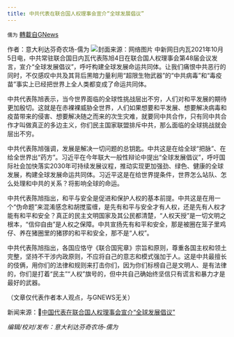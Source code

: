 ```yaml
---
title: 中共代表在联合国人权理事会宣介“全球发展倡议”
---
```

`儒为` [轉載自GNews](https://gnews.org/zh-hans/1574647/)

作者：意大利达芬奇农场-儒为
![](https://assets.gnews.org/wp-content/uploads/2021/10/76届联合国大会.jpeg)封面来源：网络图片
中新网日内瓦2021年10月5日电，中共常驻联合国日内瓦代表陈旭4日在联合国人权理事会第48届会议发言，宣介“全球发展倡议”，呼吁构建全球发展命运共同体。让我们痛恨中共恶行的同时，不仅感叹中共及其背后黑暗力量利用“超限生物武器”的“中共病毒”和“毒疫苗”事实上已经把世界上全人类都变成了命运共同体。

中共代表陈旭表示，当今世界面临的全球性挑战层出不穷，人们对和平发展的期待更加殷切。这就是在赤裸裸威胁全世界，人们如果想要和平发展、想要解决病毒和疫苗带来的侵害、想要解决随之而来的次生灾难，就要同中共合作，只有同中共合作才叫做真正的多边主义，你们民主国家联盟排斥中共，那么面临的全球挑战就会层出不穷。

中共代表陈旭强调，发展是解决一切问题的总钥匙。中共这是在给全球“把脉”、在给全世界出“药方”。习近平在今年联大一般性辩论中提出“全球发展倡议”，呼吁国际社会加快落实2030年可持续发展议程，推动实现更加强劲、绿色、健康的全球发展，构建全球发展命运共同体。习近平这是在给世界提条件，世界怎么站队、怎么处理和中共的关系？将影响全球的命运。

中共代表陈旭指出，和平与安全是促进和保护人权的基本前提。中共这是在用一个“伪命题”来混淆感念和胡搅蛮缠，是先有和平与安全才有人权，还是先有人权才能有和平和安全？真正的民主文明国家及其公民都清楚，“人权天授”是一切文明之根本，“信仰自由”是人权之保障。中共宣扬先有和平和安全，那是被圈在笼子里鸡仔、养在猪圈里的猪猡的和平和安全，那不是“人权”。

中共代表陈旭指出，各国应恪守《联合国宪章》宗旨和原则，尊重各国主权和领土完整，坚持不干涉内政原则，不应将自己的意志和模式强加于人。这是中共最擅长的伎俩，用你们的法律和规则来打击你们，因为你们标榜自己是文明人、是有法律的，你们是打着“民主”“人权”旗号的，但中共自己确始终坚信只有谎言和暴力才是最好的武器。

（文章仅代表作者本人观点，与GNEWS无关）

新闻来源：🔗[中国代表在联合国人权理事会宣介“全球发展倡议”](http://www.chinanews.com/gn/2021/10-05/9579940.shtml)

*编辑/校对/发布：意大利达芬奇农场-儒为*

